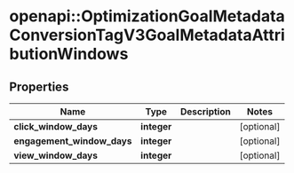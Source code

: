 # openapi::OptimizationGoalMetadataConversionTagV3GoalMetadataAttributionWindows


## Properties
Name | Type | Description | Notes
------------ | ------------- | ------------- | -------------
**click_window_days** | **integer** |  | [optional] 
**engagement_window_days** | **integer** |  | [optional] 
**view_window_days** | **integer** |  | [optional] 


